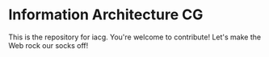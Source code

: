 
# Information Architecture CG 
This is the repository for iacg. You're welcome to contribute! Let's make the Web rock our socks
off!
